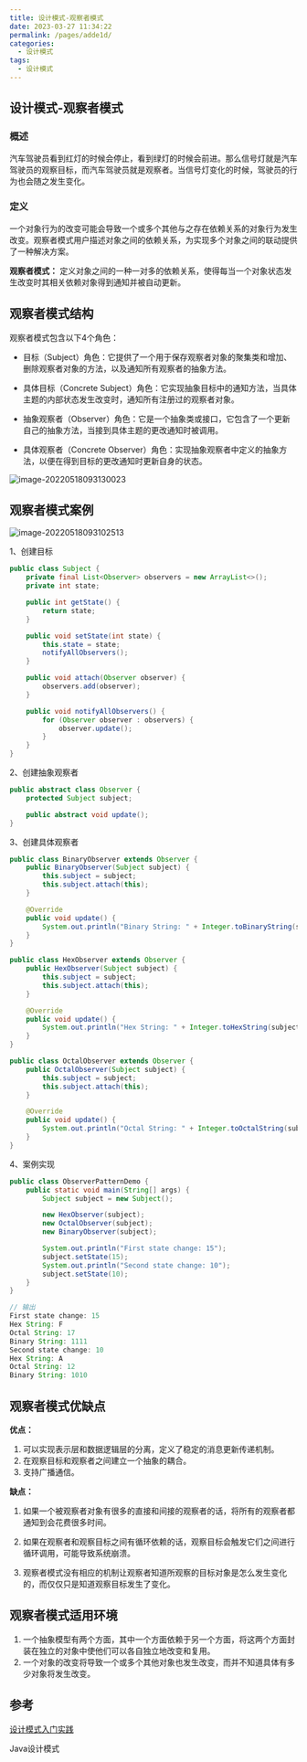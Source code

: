 ```yaml
---
title: 设计模式-观察者模式
date: 2023-03-27 11:34:22
permalink: /pages/adde1d/
categories: 
  - 设计模式
tags: 
  - 设计模式
---
```

## 设计模式-观察者模式

### 概述

汽车驾驶员看到红灯的时候会停止，看到绿灯的时候会前进。那么信号灯就是汽车驾驶员的观察目标，而汽车驾驶员就是观察者。当信号灯变化的时候，驾驶员的行为也会随之发生变化。

### 定义

一个对象行为的改变可能会导致一个或多个其他与之存在依赖关系的对象行为发生改变。观察者模式用户描述对象之间的依赖关系，为实现多个对象之间的联动提供了一种解决方案。

**观察者模式：** 定义对象之间的一种一对多的依赖关系，使得每当一个对象状态发生改变时其相关依赖对象得到通知并被自动更新。

## 观察者模式结构

观察者模式包含以下4个角色：

- 目标（Subject）角色：它提供了一个用于保存观察者对象的聚集类和增加、删除观察者对象的方法，以及通知所有观察者的抽象方法。

- 具体目标（Concrete    Subject）角色：它实现抽象目标中的通知方法，当具体主题的内部状态发生改变时，通知所有注册过的观察者对象。

- 抽象观察者（Observer）角色：它是一个抽象类或接口，它包含了一个更新自己的抽象方法，当接到具体主题的更改通知时被调用。

- 具体观察者（Concrete Observer）角色：实现抽象观察者中定义的抽象方法，以便在得到目标的更改通知时更新自身的状态。

![image-20220518093130023](https://blog-1300853183.cos.ap-chengdu.myqcloud.com/img/image-20220518093130023.png)

## 观察者模式案例

![image-20220518093102513](https://blog-1300853183.cos.ap-chengdu.myqcloud.com/img/image-20220518093102513.png)

1、创建目标

```java
public class Subject {
    private final List<Observer> observers = new ArrayList<>();
    private int state;

    public int getState() {
        return state;
    }

    public void setState(int state) {
        this.state = state;
        notifyAllObservers();
    }

    public void attach(Observer observer) {
        observers.add(observer);
    }

    public void notifyAllObservers() {
        for (Observer observer : observers) {
            observer.update();
        }
    }
}
```

2、创建抽象观察者

```java
public abstract class Observer {
    protected Subject subject;

    public abstract void update();
}
```

3、创建具体观察者

```java
public class BinaryObserver extends Observer {
    public BinaryObserver(Subject subject) {
        this.subject = subject;
        this.subject.attach(this);
    }

    @Override
    public void update() {
        System.out.println("Binary String: " + Integer.toBinaryString(subject.getState()));
    }
}

public class HexObserver extends Observer {
    public HexObserver(Subject subject) {
        this.subject = subject;
        this.subject.attach(this);
    }

    @Override
    public void update() {
        System.out.println("Hex String: " + Integer.toHexString(subject.getState()).toUpperCase());
    }
}

public class OctalObserver extends Observer {
    public OctalObserver(Subject subject) {
        this.subject = subject;
        this.subject.attach(this);
    }

    @Override
    public void update() {
        System.out.println("Octal String: " + Integer.toOctalString(subject.getState()));
    }
}
```

4、案例实现

```java
public class ObserverPatternDemo {
    public static void main(String[] args) {
        Subject subject = new Subject();

        new HexObserver(subject);
        new OctalObserver(subject);
        new BinaryObserver(subject);

        System.out.println("First state change: 15");
        subject.setState(15);
        System.out.println("Second state change: 10");
        subject.setState(10);
    }
}

// 输出
First state change: 15
Hex String: F
Octal String: 17
Binary String: 1111
Second state change: 10
Hex String: A
Octal String: 12
Binary String: 1010
```

## 观察者模式优缺点

**优点：**

1. 可以实现表示层和数据逻辑层的分离，定义了稳定的消息更新传递机制。
2. 在观察目标和观察者之间建立一个抽象的耦合。
3. 支持广播通信。

**缺点：**

1. 如果一个被观察者对象有很多的直接和间接的观察者的话，将所有的观察者都通知到会花费很多时间。

2. 如果在观察者和观察目标之间有循环依赖的话，观察目标会触发它们之间进行循环调用，可能导致系统崩溃。 

3. 观察者模式没有相应的机制让观察者知道所观察的目标对象是怎么发生变化的，而仅仅只是知道观察目标发生了变化。

## 观察者模式适用环境

1. 一个抽象模型有两个方面，其中一个方面依赖于另一个方面，将这两个方面封装在独立的对象中使他们可以各自独立地改变和复用。
2. 一个对象的改变将导致一个或多个其他对象也发生改变，而并不知道具体有多少对象将发生改变。

## 参考

[设计模式入门实践](https://www.cmsblogs.com/article/1407700152680058880)

Java设计模式
